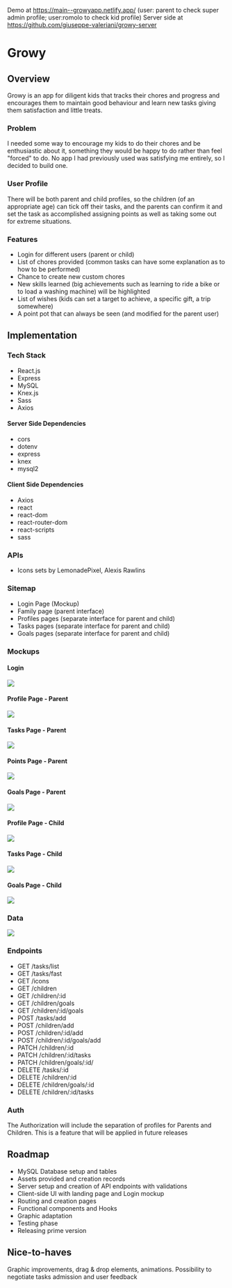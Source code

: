 Demo at https://main--growyapp.netlify.app/ (user: parent to check super admin profile; user:romolo to check kid profile)
Server side at
https://github.com/giuseppe-valeriani/growy-server

# Growy

## Overview

Growy is an app for diligent kids that tracks their chores and progress and encourages them to maintain good behaviour and learn new tasks giving them satisfaction and little treats.

### Problem

I needed some way to encourage my kids to do their chores and be enthusiastic about it, something they would be happy to do rather than feel "forced" to do. No app I had previously used was satisfying me entirely, so I decided to build one.

### User Profile

There will be both parent and child profiles, so the children (of an appropriate age) can tick off their tasks, and the parents can confirm it and set the task as accomplished assigning points as well as taking some out for extreme situations.

### Features

- Login for different users (parent or child)
- List of chores provided (common tasks can have some explanation as to how to be performed)
- Chance to create new custom chores
- New skills learned (big achievements such as learning to ride a bike or to load a washing machine) will be highlighted
- List of wishes (kids can set a target to achieve, a specific gift, a trip somewhere)
- A point pot that can always be seen (and modified for the parent user)

## Implementation

### Tech Stack

- React.js
- Express
- MySQL
- Knex.js
- Sass
- Axios

#### Server Side Dependencies

- cors
- dotenv
- express
- knex
- mysql2

#### Client Side Dependencies

- Axios
- react
- react-dom
- react-router-dom
- react-scripts
- sass

### APIs

- Icons sets by LemonadePixel, Alexis Rawlins

### Sitemap

- Login Page (Mockup)
- Family page (parent interface)
- Profiles pages (separate interface for parent and child)
- Tasks pages (separate interface for parent and child)
- Goals pages (separate interface for parent and child)

### Mockups

#### Login

![](./proposal/login.png)

#### Profile Page - Parent

![](./proposal/profile.png)

#### Tasks Page - Parent

![](./proposal/tasks.png)

#### Points Page - Parent

![](./proposal/points.png)

#### Goals Page - Parent

![](./proposal/goals.png)

#### Profile Page - Child

![](./proposal/profile-kid.png)

#### Tasks Page - Child

![](./proposal/tasks-kid.png)

#### Goals Page - Child

![](./proposal/goals-kid.png)

### Data

![](./proposal/drawSQL.png)

### Endpoints

- GET /tasks/list
- GET /tasks/fast
- GET /icons
- GET /children
- GET /children/:id
- GET /children/goals
- GET /children/:id/goals
- POST /tasks/add
- POST /children/add
- POST /children/:id/add
- POST /children/:id/goals/add
- PATCH /children/:id
- PATCH /children/:id/tasks
- PATCH /children/goals/:id/
- DELETE /tasks/:id
- DELETE /children/:id
- DELETE /children/goals/:id
- DELETE /children/:id/tasks

### Auth

The Authorization will include the separation of profiles for Parents and Children. This is a feature that will be applied in future releases

## Roadmap

- MySQL Database setup and tables
- Assets provided and creation records
- Server setup and creation of API endpoints with validations
- Client-side UI with landing page and Login mockup
- Routing and creation pages
- Functional components and Hooks
- Graphic adaptation
- Testing phase
- Releasing prime version

## Nice-to-haves

Graphic improvements, drag & drop elements, animations. Possibility to negotiate tasks admission and user feedback
